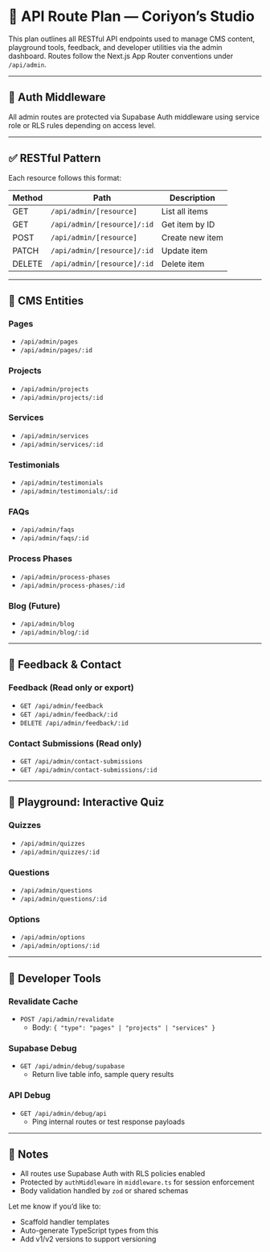 # 📡 API Route Plan — Coriyon’s Studio

This plan outlines all RESTful API endpoints used to manage CMS content, playground tools, feedback, and developer utilities via the admin dashboard. Routes follow the Next.js App Router conventions under `/api/admin`.

---

## 🔐 Auth Middleware
All admin routes are protected via Supabase Auth middleware using service role or RLS rules depending on access level.

---

## ✅ RESTful Pattern
Each resource follows this format:

| Method | Path                        | Description             |
|--------|-----------------------------|-------------------------|
| GET    | `/api/admin/[resource]`     | List all items          |
| GET    | `/api/admin/[resource]/:id` | Get item by ID          |
| POST   | `/api/admin/[resource]`     | Create new item         |
| PATCH  | `/api/admin/[resource]/:id` | Update item             |
| DELETE | `/api/admin/[resource]/:id` | Delete item             |

---

## 🧱 CMS Entities

### Pages
- `/api/admin/pages`
- `/api/admin/pages/:id`

### Projects
- `/api/admin/projects`
- `/api/admin/projects/:id`

### Services
- `/api/admin/services`
- `/api/admin/services/:id`

### Testimonials
- `/api/admin/testimonials`
- `/api/admin/testimonials/:id`

### FAQs
- `/api/admin/faqs`
- `/api/admin/faqs/:id`

### Process Phases
- `/api/admin/process-phases`
- `/api/admin/process-phases/:id`

### Blog (Future)
- `/api/admin/blog`
- `/api/admin/blog/:id`

---

## 💬 Feedback & Contact

### Feedback (Read only or export)
- `GET /api/admin/feedback`
- `GET /api/admin/feedback/:id`
- `DELETE /api/admin/feedback/:id`

### Contact Submissions (Read only)
- `GET /api/admin/contact-submissions`
- `GET /api/admin/contact-submissions/:id`

---

## 🧪 Playground: Interactive Quiz

### Quizzes
- `/api/admin/quizzes`
- `/api/admin/quizzes/:id`

### Questions
- `/api/admin/questions`
- `/api/admin/questions/:id`

### Options
- `/api/admin/options`
- `/api/admin/options/:id`

---

## 🧠 Developer Tools

### Revalidate Cache
- `POST /api/admin/revalidate`
  - Body: `{ "type": "pages" | "projects" | "services" }`

### Supabase Debug
- `GET /api/admin/debug/supabase`
  - Return live table info, sample query results

### API Debug
- `GET /api/admin/debug/api`
  - Ping internal routes or test response payloads

---

## 🔐 Notes

- All routes use Supabase Auth with RLS policies enabled
- Protected by `authMiddleware` in `middleware.ts` for session enforcement
- Body validation handled by `zod` or shared schemas

Let me know if you’d like to:
- Scaffold handler templates
- Auto-generate TypeScript types from this
- Add v1/v2 versions to support versioning
